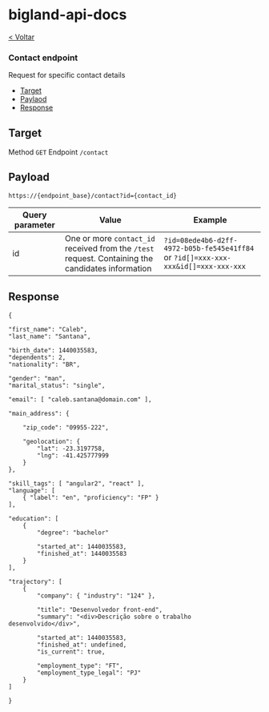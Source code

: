 # bigland-api-docs

[< Voltar](/README.md)

### Contact endpoint

Request for specific contact details

* [Target](#target)
* [Paylaod](#payload)
* [Response](#response)

## Target

Method `GET`
Endpoint `/contact`

## Payload

`https://{endpoint_base}/contact?id={contact_id}`

| Query parameter | Value | Example |
| --------------- | ----- | ------- |
| id              | One or more `contact_id` received from the `/test` request. Containing the candidates information | `?id=08ede4b6-d2ff-4972-b05b-fe545e41ff84` or `?id[]=xxx-xxx-xxx&id[]=xxx-xxx-xxx` |

## Response

```
{

"first_name": "Caleb",
"last_name": "Santana",

"birth_date": 1440035583,
"dependents": 2,
"nationality": "BR",

"gender": "man",
"marital_status": "single",

"email": [ "caleb.santana@domain.com" ],

"main_address": {

    "zip_code": "09955-222",

    "geolocation": {
        "lat": -23.3197758,
        "lng": -41.425777999
    }
},

"skill_tags": [ "angular2", "react" ],
"language": [
    { "label": "en", "proficiency": "FP" }
],

"education": [
    {
        "degree": "bachelor"

        "started_at": 1440035583,
        "finished_at": 1440035583
    }
],

"trajectory": [
    {
        "company": { "industry": "124" },

        "title": "Desenvolvedor front-end",
        "summary": "<div>Descrição sobre o trabalho desenvolvido</div>",

        "started_at": 1440035583,
        "finished_at": undefined,
        "is_current": true,

        "employment_type": "FT",
        "employment_type_legal": "PJ"
    }
]

}
```
